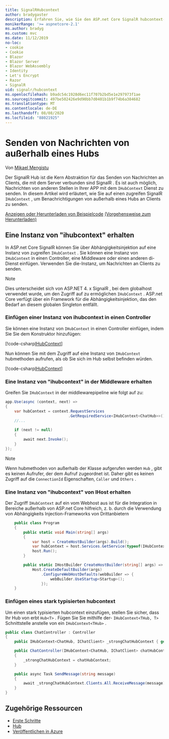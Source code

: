 ```yaml
---
title: SignalRHubcontext
author: bradygaster
description: Erfahren Sie, wie Sie den ASP.net Core SignalR hubcontext-Dienst verwenden, um Benachrichtigungen von außerhalb eines Hubs an Clients zu senden.
monikerRange: '>= aspnetcore-2.1'
ms.author: bradyg
ms.custom: mvc
ms.date: 11/12/2019
no-loc:
- cookie
- Cookie
- Blazor
- Blazor Server
- Blazor WebAssembly
- Identity
- Let's Encrypt
- Razor
- SignalR
uid: signalr/hubcontext
ms.openlocfilehash: b9adc54c1928d6ec11f707b2bd5e1e297973f1ae
ms.sourcegitcommit: 497be502426e9d90bb7d0401b1b9f74b6a384682
ms.translationtype: MT
ms.contentlocale: de-DE
ms.lasthandoff: 08/08/2020
ms.locfileid: "88021925"
---
```

# <a name="send-messages-from-outside-a-hub"></a>Senden von Nachrichten von außerhalb eines Hubs

Von [Mikael Mengistu](https://twitter.com/MikaelM_12)

Der SignalR Hub ist die Kern Abstraktion für das Senden von Nachrichten an Clients, die mit dem Server verbunden sind SignalR . Es ist auch möglich, Nachrichten von anderen Stellen in Ihrer APP mit dem `IHubContext` Dienst zu senden. In diesem Artikel wird erläutert, wie Sie auf einen zugreifen SignalR `IHubContext` , um Benachrichtigungen von außerhalb eines Hubs an Clients zu senden.

[Anzeigen oder Herunterladen von Beispielcode](https://github.com/dotnet/AspNetCore.Docs/tree/master/aspnetcore/signalr/hubcontext/sample/) [(Vorgehensweise zum Herunterladen)](xref:index#how-to-download-a-sample)

## <a name="get-an-instance-of-ihubcontext"></a>Eine Instanz von "ihubcontext" erhalten

In ASP.net Core SignalR können Sie über Abhängigkeitsinjektion auf eine Instanz von zugreifen `IHubContext` . Sie können eine Instanz von `IHubContext` in einen Controller, eine Middleware oder einen anderen di-Dienst einfügen. Verwenden Sie die-Instanz, um Nachrichten an Clients zu senden.

> [!NOTE]
> Dies unterscheidet sich von ASP.NET 4. x SignalR , bei dem globalhost verwendet wurde, um den Zugriff auf zu ermöglichen `IHubContext` . ASP.net Core verfügt über ein Framework für die Abhängigkeitsinjektion, das den Bedarf an diesem globalen Singleton entfällt.

### <a name="inject-an-instance-of-ihubcontext-in-a-controller"></a>Einfügen einer Instanz von ihubcontext in einen Controller

Sie können eine Instanz von `IHubContext` in einen Controller einfügen, indem Sie Sie dem Konstruktor hinzufügen:

[!code-csharp[IHubContext](hubcontext/sample/Controllers/HomeController.cs?range=12-19,57)]

Nun können Sie mit dem Zugriff auf eine Instanz von `IHubContext` hubmethoden aufrufen, als ob Sie sich im Hub selbst befinden würden.

[!code-csharp[IHubContext](hubcontext/sample/Controllers/HomeController.cs?range=21-25)]

### <a name="get-an-instance-of-ihubcontext-in-middleware"></a>Eine Instanz von "ihubcontext" in der Middleware erhalten

Greifen Sie `IHubContext` in der middlewarepipeline wie folgt auf zu:

```csharp
app.Use(async (context, next) =>
{
    var hubContext = context.RequestServices
                            .GetRequiredService<IHubContext<ChatHub>>();
    //...
    
    if (next != null)
    {
        await next.Invoke();
    }
});
```

> [!NOTE]
> Wenn hubmethoden von außerhalb der Klasse aufgerufen werden `Hub` , gibt es keinen Aufrufer, der dem Aufruf zugeordnet ist. Daher gibt es keinen Zugriff auf die `ConnectionId` Eigenschaften, `Caller` und `Others` .

### <a name="get-an-instance-of-ihubcontext-from-ihost"></a>Eine Instanz von "ihubcontext" von IHost erhalten

Der Zugriff `IHubContext` auf ein vom Webhost aus ist für die Integration in Bereiche außerhalb von ASP.net Core hilfreich, z. b. durch die Verwendung von Abhängigkeits Injection-Frameworks von Drittanbietern

```csharp
    public class Program
    {
        public static void Main(string[] args)
        {
            var host = CreateHostBuilder(args).Build();
            var hubContext = host.Services.GetService(typeof(IHubContext<ChatHub>));
            host.Run();
        }

        public static IHostBuilder CreateHostBuilder(string[] args) =>
            Host.CreateDefaultBuilder(args)
                .ConfigureWebHostDefaults(webBuilder => {
                    webBuilder.UseStartup<Startup>();
                });
    }
```

### <a name="inject-a-strongly-typed-hubcontext"></a>Einfügen eines stark typisierten hubcontext

Um einen stark typisierten hubcontext einzufügen, stellen Sie sicher, dass Ihr Hub von erbt `Hub<T>` . Fügen Sie Sie mithilfe der- `IHubContext<THub, T>` Schnittstelle anstelle von ein `IHubContext<THub>` .

```csharp
public class ChatController : Controller
{
    public IHubContext<ChatHub, IChatClient> _strongChatHubContext { get; }

    public ChatController(IHubContext<ChatHub, IChatClient> chatHubContext)
    {
        _strongChatHubContext = chatHubContext;
    }

    public async Task SendMessage(string message)
    {
        await _strongChatHubContext.Clients.All.ReceiveMessage(message);
    }
}
```

## <a name="related-resources"></a>Zugehörige Ressourcen

* [Erste Schritte](xref:tutorials/signalr)
* [Hub](xref:signalr/hubs)
* [Veröffentlichen in Azure](xref:signalr/publish-to-azure-web-app)
